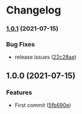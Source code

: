 # Changelog

### [1.0.1](https://www.github.com/indivorg/eslint-config/compare/v1.0.0...v1.0.1) (2021-07-15)


### Bug Fixes

* release issues ([22c28ae](https://www.github.com/indivorg/eslint-config/commit/22c28aeed63bc856f6e07498c5bac20ae3c0c555))

## 1.0.0 (2021-07-15)


### Features

* First commit ([5fb690e](https://www.github.com/indivorg/eslint-config/commit/5fb690e6919153af3c0d8ee9ebef68cf8b527b8b))
